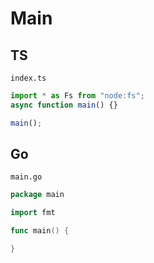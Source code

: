 # Main

## TS

`index.ts`

```ts
import * as Fs from "node:fs";
async function main() {}

main();
```

## Go

`main.go`

```go
package main

import fmt

func main() {

}
```
